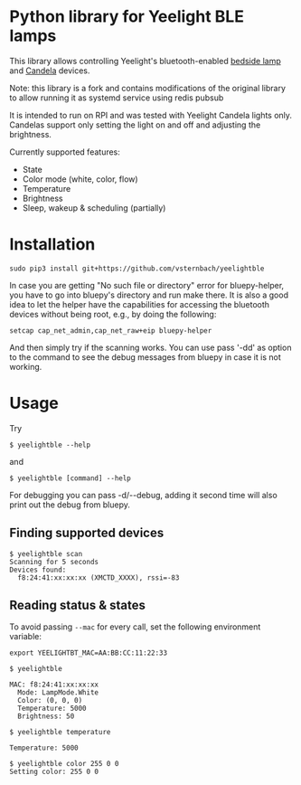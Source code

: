 # Python library for Yeelight BLE lamps

This library allows controlling Yeelight's bluetooth-enabled [bedside lamp](http://www.yeelight.com/en_US/product/yeelight-ctd) and [Candela](https://www.yeelight.com/en_US/product/gingko) devices.

Note: this library is a fork and contains modifications of the original library to allow running it as systemd service using redis pubsub

It is intended to run on RPI and was tested with Yeelight Candela lights only. Candelas support only setting the light on and off and adjusting the brightness.

Currently supported features:
* State
* Color mode (white, color, flow)
* Temperature
* Brightness
* Sleep, wakeup & scheduling (partially)

# Installation

```
sudo pip3 install git+https://github.com/vsternbach/yeelightble
```

In case you are getting "No such file or directory" error for bluepy-helper, you have to go into bluepy's directory and run make there.
It is also a good idea to let the helper have the capabilities for accessing the bluetooth devices without being root, e.g., by doing the following:

```
setcap cap_net_admin,cap_net_raw+eip bluepy-helper
```

And then simply try if the scanning works. You can use pass '-dd' as option to the command to see the debug messages from bluepy in case it is not working.

# Usage

Try
```
$ yeelightble --help
```
and
```
$ yeelightble [command] --help
```

For debugging you can pass -d/--debug, adding it second time will also print out the debug from bluepy.

## Finding supported devices

```
$ yeelightble scan
Scanning for 5 seconds
Devices found:
  f8:24:41:xx:xx:xx (XMCTD_XXXX), rssi=-83

```

## Reading status & states

To avoid passing ```--mac``` for every call, set the following environment variable:

```
export YEELIGHTBT_MAC=AA:BB:CC:11:22:33
```

```
$ yeelightble

MAC: f8:24:41:xx:xx:xx
  Mode: LampMode.White
  Color: (0, 0, 0)
  Temperature: 5000
  Brightness: 50
```

```
$ yeelightble temperature

Temperature: 5000
```

```
$ yeelightble color 255 0 0
Setting color: 255 0 0
```
